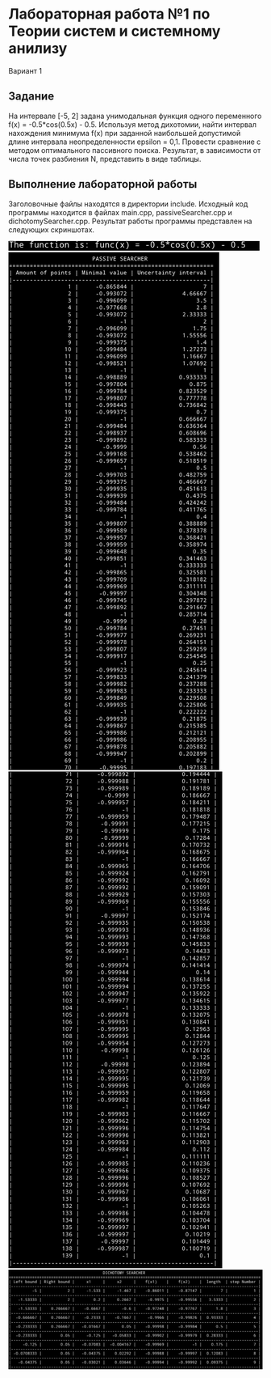 # Лабораторная работа №1 по Теории систем и системному анилизу

Вариант 1

## Задание
На интервале [-5, 2] задана унимодальная функция одного переменного f(x) = -0.5*cos(0.5x) - 0.5. Используя метод дихотомии, найти  интервал  нахождения  минимума f(x) при  заданной  наибольшей допустимой  длине  интервала  неопределенности epsilon = 0,1. Провести сравнение с методом оптимального пассивного поиска. Результат, в зависимости от числа точек разбиения N, представить в виде таблицы.
## Выполнение лабораторной работы
Заголовочные файлы находятся в директории include. Исходный код программы находится в файлах main.cpp, passiveSearcher.cpp и dichotomySearcher.cpp. Результат работы программы представлен на следующих скриншотах.

![lab01](/screenshots/1.png "Функция для анализа")
![lab01](/screenshots/2_1.png "Оптимальный пассивный поиск часть 1")
![lab01](/screenshots/2_2.png "Оптимальный пассивный поиск часть 2")
![lab01](/screenshots/3.png "Последовательный поиск методом дихотомии")
